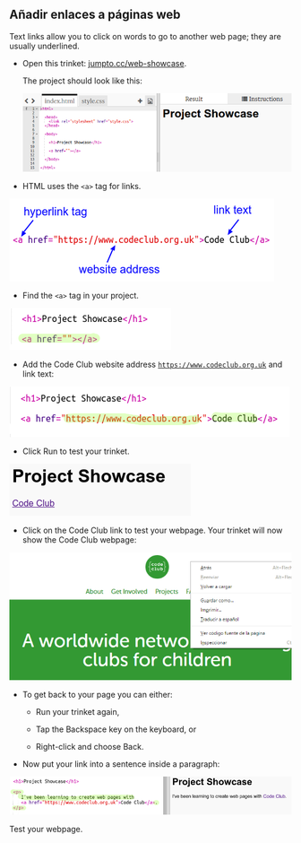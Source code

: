 ## Añadir enlaces a páginas web

Text links allow you to click on words to go to another web page; they are usually underlined.

+ Open this trinket: [jumpto.cc/web-showcase](http://jumpto.cc/web-showcase).
    
    The project should look like this:
    
    ![screenshot](images/showcase-starter.png)

+ HTML uses the `<a>` tag for links.

![screenshot](images/showcase-link.png)

+ Find the `<a>` tag in your project. 

![screenshot](images/showcase-a-template.png)

+ Add the Code Club website address [`https://www.codeclub.org.uk`](https://www.codeclub.org.uk) and link text:

![screenshot](images/showcase-code-club.png)

+ Click Run to test your trinket.

![screenshot](images/showcase-cc-output.png)

+ Click on the Code Club link to test your webpage. Your trinket will now show the Code Club webpage: 

![screenshot](images/showcase-cc-website.png)

+ To get back to your page you can either:
    
    + Run your trinket again,
    
    + Tap the Backspace key on the keyboard, or
    
    + Right-click and choose Back.

+ Now put your link into a sentence inside a paragraph:

![screenshot](images/showcase-paragraph.png)

Test your webpage.